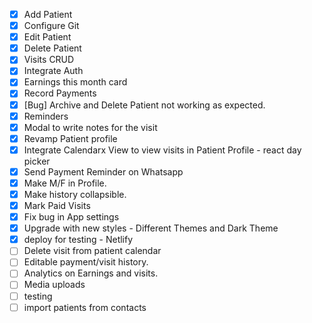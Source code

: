 - [x] Add Patient
- [x] Configure Git
- [x] Edit Patient
- [x] Delete Patient
- [x] Visits CRUD
- [x] Integrate Auth
- [x] Earnings this month card
- [x] Record Payments
- [x] [Bug] Archive and Delete Patient not working as expected.
- [x] Reminders
- [x] Modal to write notes for the visit
- [x] Revamp Patient profile
- [x] Integrate Calendarx View to view visits in Patient Profile - react day picker
- [x] Send Payment Reminder on Whatsapp
- [x] Make M/F in Profile.
- [x] Make history collapsible.
- [x] Mark Paid Visits
- [x] Fix bug in App settings
- [x] Upgrade with new styles - Different Themes and Dark Theme
- [x] deploy for testing - Netlify
- [ ] Delete visit from patient calendar
- [ ] Editable payment/visit history.
- [ ] Analytics on Earnings and visits.
- [ ] Media uploads
- [ ] testing
- [ ] import patients from contacts
